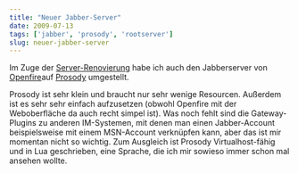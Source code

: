 ```yaml
---
title: "Neuer Jabber-Server"
date: 2009-07-13
tags: ['jabber', 'prosody', 'rootserver']
slug: neuer-jabber-server
---
```

Im Zuge der [Server-Renovierung][] habe ich auch den Jabberserver von
[Openfire][]auf [Prosody][] umgestellt.

Prosody ist sehr klein und braucht nur sehr wenige Resourcen. Außerdem
ist es sehr sehr einfach aufzusetzen (obwohl Openfire mit der
Weboberfläche da auch recht simpel ist). Was noch fehlt sind die
Gateway-Plugins zu anderen IM-Systemen, mit denen man einen
Jabber-Account beispielsweise mit einem MSN-Account verknüpfen kann,
aber das ist mir momentan nicht so wichtig. Zum Ausgleich ist Prosody
Virtualhost-fähig und in Lua geschrieben, eine Sprache, die ich mir
sowieso immer schon mal ansehen wollte.

  [Server-Renovierung]: upgrade_auf_lenny_und_umstellung_auf_dovecot.html
  [Openfire]: http://www.igniterealtime.org/projects/openfire/index.jsp
  [Prosody]: http://prosody.im/
